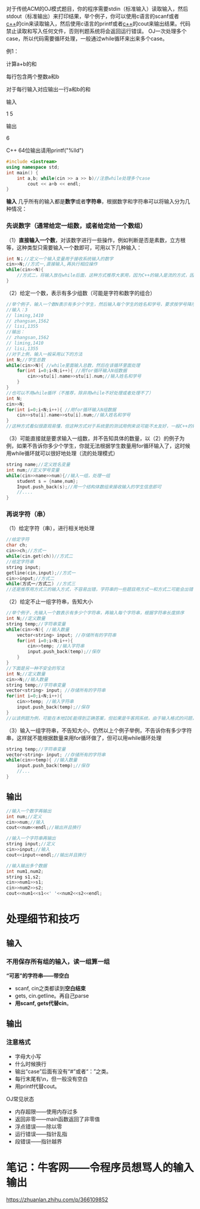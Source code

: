 对于传统ACM的OJ模式题目，你的程序需要stdin（标准输入）读取输入，然后stdout（标准输出）来打印结果，举个例子，你可以使用c语言的scanf或者[c++]()的cin来读取输入，然后使用c语言的printf或者[c++]()的cout来输出结果。代码禁止读取和写入任何文件，否则判题系统将会返回运行错误。 OJ一次处理多个case，所以代码需要循环处理，一般通过while循环来出来多个case。



例1：

计算a+b的和

每行包含两个整数a和b

对于每行输入对应输出一行a和b的和

输入

1 5

输出

6



C++ 64位输出请用printf("%lld")

```c++
#include <iostream>
using namespace std;
int main() {
    int a,b; while(cin >> a >> b)//注意while处理多个case
        cout << a+b << endl;
}
```



**输入**
几乎所有的输入都是**数字**或者**字符串**，根据数字和字符串可以将输入分为几种情况：

### 先说数字（通常给定一组数，或者给定给一个数组）

（1）**直接输入一个数**，对该数字进行一些操作，例如判断是否是素数，立方根等，这种类型只需要输入一个数即可，可用以下几种输入：

```c++
int N；//定义一个输入变量用于接收系统输入的数字
cin>>N;//方式一,直接输入,再执行相应操作
while(cin>>N){
	//方式二，将输入放在while后面，这种方式推荐大家用，因为C++的输入是流的方式，因此用while来判断接收是比较常用的方法，不容易出错（一些情况下只能用这种输入，所以推荐用这种，包括后面的字符串）
}

```

（2）给定一个数，表示有多少组数（可能是字符和数字的组合）

```c++
//举个例子，输入一个数N表示有多少个学生，然后输入每个学生的姓名和学号，要求按学号降序打印每个学生的信息，例子如下：
//输入：3
// liming,1410
// zhangsan,1562
// lisi,1355
//输出：
// zhangsan,1562
// liming,1410
// lisi,1355
//对于上例，输入一般采用以下的方法
int N;//学生总数
while(cin>>N){ //while里面输入总数，然后在该循环里面处理
	for(int i=0;i<N;i++){ //用for循环输入N组数据
		cin>>stu[i].name>>stu[i].num;//输入姓名和学号
	}
}
//也可以不用while循环（不推荐，除非用while不好处理或者处理不了）
int N;
cin>>N;
for(int i=0;i<N;i++){ //用for循环输入N组数据
	cin>>stu[i].name>>stu[i].num;//输入姓名和学号
}
//这种方式看似很直观易懂，但这种方式对于系统里的测试用例来说可能不太友好，一般C++的输入都强调流的概念，这种方式只能某些情况下可以使用，大家可以自己多刷一刷，就会发现这种方式经常会遇到莫名其妙的错误

```



（3）可能直接就是要求输入一组数，并不告知具体的数量，以（2）的例子为例，如果不告诉你多少个学生，你就无法根据学生数量用for循环输入了，这时候用while循环就可以很好地处理（流的处理模式）

```c++
string name;//定义姓名变量
int num;//定义学号变量
while(cin>>name>>num){//输入一组，处理一组
	student s = {name,num};
	Input.push_back(s);//用一个结构体数组来接收输入的学生信息即可
    //....
}
```

### 再说字符（串）

（1）给定字符（串），进行相关地处理

```c++
//给定字符
char ch;
cin>>ch;//方式一
while(cin.get(ch))//方式二
//给定字符串
string input;
getline(cin,input);//方式一
cin>>input;//方式二
while(方式一/方式二) //方式三
//还是推荐用方式三的输入方式，不容易出错，字符串的一些题目用方式一和方式二可能会出错（由于输入格式的问题）

```

（2）给定不止一组字符串，告知大小

```c++
//举个例子，先输入一个数表示有多少个字符串，再输入每个字符串，根据字符串长度排序
int N;//定义数量
string temp;//字符串变量
while(cin>>N){ //输入数量
	vector<string> input; //存储所有的字符串
	for(int i=0;i<N;i++){
		cin>>temp; //输入字符串
		input.push_back(temp);//保存
	}
}
//下面是另一种不安全的写法
int N;//定义数量
cin>>N;//输入数量
string temp;//字符串变量
vector<string> input; //存储所有的字符串
for(int i=0;i<N;i++){
	cin>>temp; //输入字符串
	input.push_back(temp);//保存
}
//以该例题为例，可能在本地IDE能得到正确答案，但如果是牛客网系统，由于输入格式的问题，这样写编译会通过，就是得不到正确答案

```

（3）输入一组字符串，不告知大小，仍然以上个例子举例，不告诉你有多少字符串，这样就不能根据数量来用for循环做了，但可以用while循环处理

```c++
string temp;//字符串变量
vector<string> input; //存储所有的字符串
while(cin>>temp){ //输入数量
	input.push_back(temp);//保存
	//...
}
```



## **输出**

```c++
//输入一个数字再输出
int num;//定义
cin>>num;//输入
cout<<num<<endl;//输出并且换行

//输入一个字符串再输出
string input;//定义
cin>>input;//输入
cout<<input<<endl;//输出并且换行

//输入输出多个数据
int num1,num2;
string s1,s2;
cin>>num1>>s1;
cin>>num2>>s2;
cout<<num1<<s1<<' '<<num2<<s2<<endl;
```



# 处理细节和技巧

## 输入

### 不用保存所有组的输入，读一组算一组

**“可恶”的字符串——带空白**

- scanf, cin之类都读到**空白结束**
- gets, cin.getline。再自己parse
- **用scanf, gets代替cin**。

## 输出

### 注意格式

- 字母大小写
- 什么时候换行
- 输出“case”后面有没有“#”或者“：”之类。
- 每行末尾有\n，但一般没有空白
- 用printf代替cout。



OJ常见状态

- 内存超限——使用内存过多
- 返回非零——main函数返回了非零值
- 浮点错误——除以零
- 运行错误——指针乱指
- 段错误——指针越界



# 笔记：牛客网——令程序员想骂人的输入输出

https://zhuanlan.zhihu.com/p/366109852